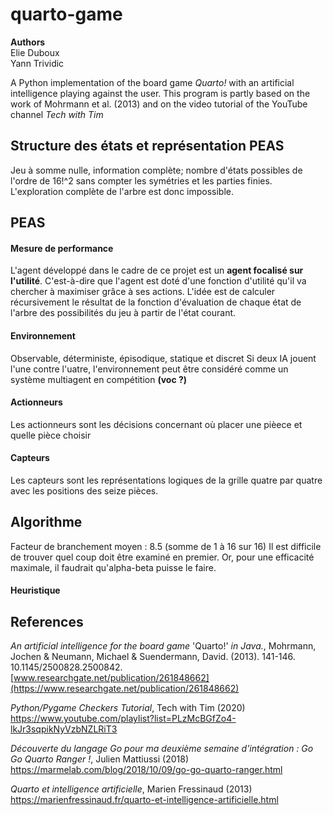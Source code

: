 # quarto-game

**Authors**\
Elie Duboux\
Yann Trividic

A Python implementation of the board game *Quarto!* with an artificial intelligence playing against the user. This program is partly based on the work of Mohrmann et al. (2013) and on the video tutorial of the YouTube channel *Tech with Tim*

## Structure des états et représentation PEAS

Jeu à somme nulle, information complète; nombre d'états possibles de l'ordre de 16!^2 sans compter les symétries et les
parties finies. L'exploration complète de l'arbre est donc impossible.




## PEAS

#### Mesure de performance

L'agent développé dans le cadre de ce projet est un **agent focalisé sur l'utilité**. C'est-à-dire que l'agent est doté d'une fonction d'utilité qu'il va chercher à maximiser grâce à ses actions. L'idée est de calculer récursivement le résultat de la fonction d'évaluation de chaque état de l'arbre des possibilités du jeu à partir de l'état courant.

#### Environnement
Observable, déterministe, épisodique, statique et discret
Si deux IA jouent l'une contre l'uatre, l'environnement peut être considéré comme un système multiagent en compétition **(voc ?)**

#### Actionneurs

Les actionneurs sont les décisions concernant où placer une pièece et quelle pièce choisir

#### Capteurs

Les capteurs sont les représentations logiques de la grille quatre par quatre avec les positions des seize pièces.


## Algorithme
Facteur de branchement moyen : 8.5 (somme de 1 à 16 sur 16)
Il est difficile de trouver quel coup doit être examiné en premier. Or, pour une efficacité maximale, il faudrait qu'alpha-beta puisse le faire.

#### Heuristique

####


## References

*An artificial intelligence for the board game* 'Quarto!' *in Java.*, Mohrmann, Jochen & Neumann, Michael & Suendermann, David. (2013). 141-146. 10.1145/2500828.2500842.\
[www.researchgate.net/publication/261848662](https://www.researchgate.net/publication/261848662)

*Python/Pygame Checkers Tutorial*, Tech with Tim (2020)\
<https://www.youtube.com/playlist?list=PLzMcBGfZo4-lkJr3sqpikNyVzbNZLRiT3>

*Découverte du langage Go pour ma deuxième semaine d'intégration : Go Go Quarto Ranger !*, Julien Mattiussi (2018)\
<https://marmelab.com/blog/2018/10/09/go-go-quarto-ranger.html>

*Quarto et intelligence artificielle*, Marien Fressinaud (2013)\
<https://marienfressinaud.fr/quarto-et-intelligence-artificielle.html>
